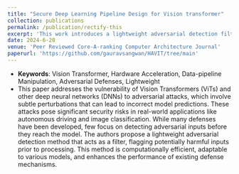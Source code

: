 ```yaml
---
title: "Secure Deep Learning Pipeline Design for Vision transformer"
collection: publications
permalink: /publication/rectify-this
excerpt: 'This work introduces a lightweight adversarial detection filter that flags malicious inputs before they reach the model, offering an efficient and adaptable solution for enhancing the security of deep learning systems.'
date: 2024-6-20
venue: 'Peer Reviewed Core-A-ranking Computer Architecture Journal'
paperurl: 'https://github.com/gauravsangwan/HAVIT/tree/main'
---
```


<!-- - **DOI**: [https://doi.org/10.1609/aaai.v37i13.26942](https://doi.org/10.1609/aaai.v37i13.26942) -->
- **Keywords**: Vision Transformer, Hardware Acceleration, Data-pipeline Manipulation, Adversarial Defenses, Lightweight
- This paper addresses the vulnerability of Vision Transformers (ViTs) and other deep neural networks (DNNs) to adversarial attacks, which involve subtle perturbations that can lead to incorrect model predictions. These attacks pose significant security risks in real-world applications like autonomous driving and image classification. While many defenses have been developed, few focus on detecting adversarial inputs before they reach the model. The authors propose a lightweight adversarial detection method that acts as a filter, flagging potentially harmful inputs prior to processing. This method is computationally efficient, adaptable to various models, and enhances the performance of existing defense mechanisms.
